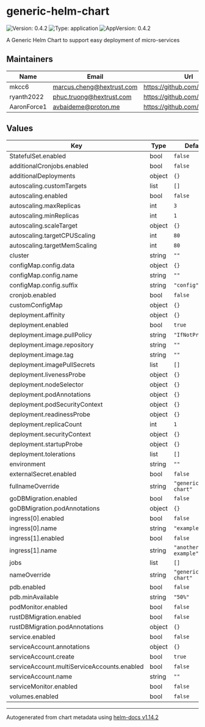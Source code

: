 # generic-helm-chart

![Version: 0.4.2](https://img.shields.io/badge/Version-0.4.2-informational?style=flat-square) ![Type: application](https://img.shields.io/badge/Type-application-informational?style=flat-square) ![AppVersion: 0.4.2](https://img.shields.io/badge/AppVersion-0.4.2-informational?style=flat-square)

A Generic Helm Chart to support easy deployment of micro-services

## Maintainers

| Name | Email | Url |
| ---- | ------ | --- |
| mkcc6 | <marcus.cheng@hextrust.com> | <https://github.com/mkcc6> |
| ryanth2022 | <phuc.truong@hextrust.com> | <https://github.com/ryanth2022> |
| AaronForce1 | <avbaideme@proton.me> | <https://github.com/aaronforce1> |

## Values

| Key | Type | Default | Description |
|-----|------|---------|-------------|
| StatefulSet.enabled | bool | `false` |  |
| additionalCronjobs.enabled | bool | `false` |  |
| additionalDeployments | object | `{}` |  |
| autoscaling.customTargets | list | `[]` |  |
| autoscaling.enabled | bool | `false` |  |
| autoscaling.maxReplicas | int | `3` |  |
| autoscaling.minReplicas | int | `1` |  |
| autoscaling.scaleTarget | object | `{}` |  |
| autoscaling.targetCPUScaling | int | `80` |  |
| autoscaling.targetMemScaling | int | `80` |  |
| cluster | string | `""` |  |
| configMap.config.data | object | `{}` |  |
| configMap.config.name | string | `""` |  |
| configMap.config.suffix | string | `"config"` |  |
| cronjob.enabled | bool | `false` |  |
| customConfigMap | object | `{}` |  |
| deployment.affinity | object | `{}` |  |
| deployment.enabled | bool | `true` |  |
| deployment.image.pullPolicy | string | `"IfNotPresent"` |  |
| deployment.image.repository | string | `""` |  |
| deployment.image.tag | string | `""` |  |
| deployment.imagePullSecrets | list | `[]` |  |
| deployment.livenessProbe | object | `{}` |  |
| deployment.nodeSelector | object | `{}` |  |
| deployment.podAnnotations | object | `{}` |  |
| deployment.podSecurityContext | object | `{}` |  |
| deployment.readinessProbe | object | `{}` |  |
| deployment.replicaCount | int | `1` |  |
| deployment.securityContext | object | `{}` |  |
| deployment.startupProbe | object | `{}` |  |
| deployment.tolerations | list | `[]` |  |
| environment | string | `""` |  |
| externalSecret.enabled | bool | `false` |  |
| fullnameOverride | string | `"generic-helm-chart"` |  |
| goDBMigration.enabled | bool | `false` |  |
| goDBMigration.podAnnotations | object | `{}` |  |
| ingress[0].enabled | bool | `false` |  |
| ingress[0].name | string | `"example"` |  |
| ingress[1].enabled | bool | `false` |  |
| ingress[1].name | string | `"another-example"` |  |
| jobs | list | `[]` |  |
| nameOverride | string | `"generic-helm-chart"` |  |
| pdb.enabled | bool | `false` |  |
| pdb.minAvailable | string | `"50%"` |  |
| podMonitor.enabled | bool | `false` |  |
| rustDBMigration.enabled | bool | `false` |  |
| rustDBMigration.podAnnotations | object | `{}` |  |
| service.enabled | bool | `false` |  |
| serviceAccount.annotations | object | `{}` |  |
| serviceAccount.create | bool | `true` |  |
| serviceAccount.multiServiceAccounts.enabled | bool | `false` |  |
| serviceAccount.name | string | `""` |  |
| serviceMonitor.enabled | bool | `false` |  |
| volumes.enabled | bool | `false` |  |

----------------------------------------------
Autogenerated from chart metadata using [helm-docs v1.14.2](https://github.com/norwoodj/helm-docs/releases/v1.14.2)

